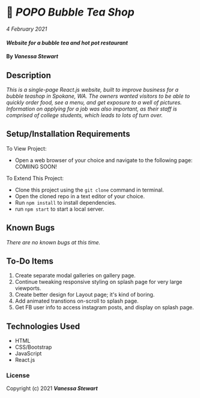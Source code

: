# :tea: _POPO Bubble Tea Shop_

_4 February 2021_

#### _Website for a bubble tea and hot pot restaurant_

#### By _**Vanessa Stewart**_

## Description
_This is a single-page React.js website, built to improve business for a bubble teashop in Spokane, WA. The owners wanted visitors to be able to quickly order food, see a menu, and get exposure to a well of pictures. Information on applying for a job was also important, as their staff is comprised of college students, which leads to lots of turn over._

## Setup/Installation Requirements

To View Project:
* Open a web browser of your choice and navigate to the following page: COMIING SOON!

To Extend This Project:
* Clone this project using the `git clone` command in terminal.
* Open the cloned repo in a text editor of your choice.
* Run `npm install` to install dependencies.
* run `npm start` to start a local server.

## Known Bugs
_There are no known bugs at this time._

## To-Do Items
1. Create separate modal galleries on gallery page.
2. Continue tweaking responsive styling on splash page for very large viewports.
3. Create better design for Layout page; it's kind of boring.
4. Add animated transtions on-scroll to splash page.
5. Get FB user info to access instagram posts, and display on splash page.

## Technologies Used

* HTML
* CSS/Bootstrap
* JavaScript
* React.js

### License

Copyright (c) 2021 **_Vanessa Stewart_**